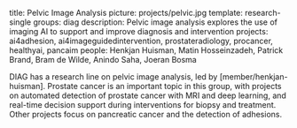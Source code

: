 title: Pelvic Image Analysis
picture: projects/pelvic.jpg
template: research-single
groups: diag
description: Pelvic image analysis explores the use of imaging AI to support and improve diagnosis and intervention
projects: ai4adhesion, ai4imageguidedintervention, prostateradiology, procancer, healthyai, pancaim
people: Henkjan Huisman, Matin Hosseinzadeh, Patrick Brand, Bram de Wilde, Anindo Saha, Joeran Bosma

DIAG has a research line on pelvic image analysis, led by [member/henkjan-huisman]. Prostate cancer is an important topic in this group, with projects on automated detection of prostate cancer with MRI and deep learning, and real-time decision support during interventions for biopsy and treatment. Other projects focus on pancreatic cancer and the detection of adhesions.
